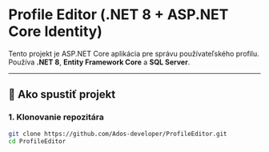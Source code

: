 # Profile Editor (.NET 8 + ASP.NET Core Identity)

Tento projekt je ASP.NET Core aplikácia pre správu používateľského profilu.  
Používa **.NET 8**, **Entity Framework Core** a **SQL Server**.

---

## 🚀 Ako spustiť projekt

### 1. Klonovanie repozitára
```bash
git clone https://github.com/Ados-developer/ProfileEditor.git
cd ProfileEditor
